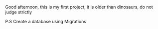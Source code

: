 Good afternoon, this is my first project, it is older than dinosaurs, do not judge strictly

P.S Create a database using Migrations
